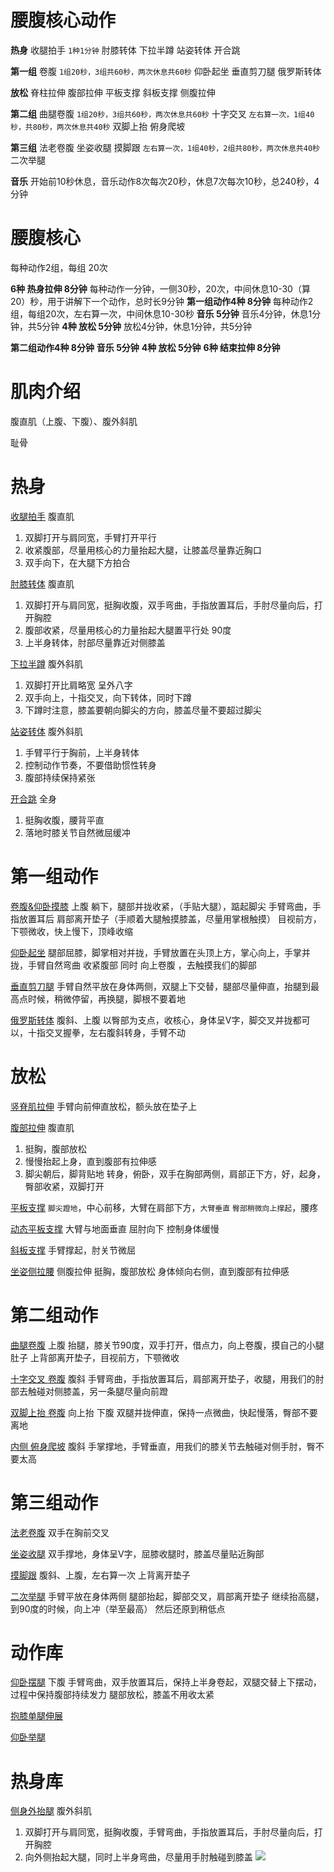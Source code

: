 # 腰腹核心动作

**热身**
收腿拍手 `1种1分钟`
肘膝转体
下拉半蹲
站姿转体
开合跳

**第一组**
卷腹 `1组20秒，3组共60秒，两次休息共60秒`
仰卧起坐
垂直剪刀腿
俄罗斯转体

**放松**
脊柱拉伸
腹部拉伸
平板支撑
斜板支撑
侧腹拉伸

**第二组**
曲腿卷腹 `1组20秒，3组共60秒，两次休息共60秒`
十字交叉 `左右算一次，1组40秒，共80秒，两次休息共40秒`
双脚上抬
俯身爬坡

**第三组**
法老卷腹
坐姿收腿
摸脚跟 `左右算一次，1组40秒，2组共80秒，两次休息共40秒`
二次举腿

**音乐**
开始前10秒休息，音乐动作8次每次20秒，休息7次每次10秒，总240秒，4分钟


# 腰腹核心

每种动作2组，每组 20次

**6种 热身拉伸 8分钟**
每种动作一分钟，一侧30秒，20次，中间休息10-30（算20）秒，用于讲解下一个动作，总时长9分钟
**第一组动作4种 8分钟**
每种动作2组，每组20次，左右算一次，中间休息10-30秒
**音乐 5分钟**
音乐4分钟，休息1分钟，共5分钟
**4种 放松 5分钟**
放松4分钟，休息1分钟，共5分钟


**第二组动作4种 8分钟**
**音乐 5分钟**
**4种 放松 5分钟**
**6种 结束拉伸 8分钟**

# 肌肉介绍

腹直肌（上腹、下腹）、腹外斜肌

耻骨

# 热身

[收腿拍手](#) 腹直肌
1. 双脚打开与肩同宽，手臂打开平行
2. 收紧腹部，尽量用核心的力量抬起大腿，让膝盖尽量靠近胸口
3. 双手向下，在大腿下方拍合

[肘膝转体](https://www.hiyd.com/dongzuo/111/) 腹直肌
1. 双脚打开与肩同宽，挺胸收腹，双手弯曲，手指放置耳后，手肘尽量向后，打开胸腔
2. 腹部收紧，尽量用核心的力量抬起大腿置平行处 90度
3. 上半身转体，肘部尽量靠近对侧膝盖

[下拉半蹲](https://www.hiyd.com/dongzuo/147/) 腹外斜肌
1. 双脚打开比肩略宽 呈外八字
2. 双手向上，十指交叉，向下转体，同时下蹲
3. 下蹲时注意，膝盖要朝向脚尖的方向，膝盖尽量不要超过脚尖

[站姿转体](https://www.hiyd.com/dongzuo/146/) 腹外斜肌
1. 手臂平行于胸前，上半身转体
2. 控制动作节奏，不要借助惯性转身
3. 腹部持续保持紧张

[开合跳](https://www.hiyd.com/dongzuo/51/) 全身
1. 挺胸收腹，腰背平直
2. 落地时膝关节自然微屈缓冲

# 第一组动作

[卷腹&仰卧摸膝](https://www.hiyd.com/dongzuo/126/) 上腹
躺下，腿部并拢收紧，（手贴大腿），踮起脚尖
手臂弯曲，手指放置耳后
肩部离开垫子（手顺着大腿触摸膝盖，尽量用掌根触摸）
目视前方，下颚微收，快上慢下，顶峰收缩

[仰卧起坐](https://www.hiyd.com/dongzuo/1223/)
腿部屈膝，脚掌相对并拢，手臂放置在头顶上方，掌心向上，手掌并拢，手臂自然弯曲
收紧腹部 同时 向上卷腹 ，去触摸我们的脚部

[垂直剪刀腿](https://www.hiyd.com/dongzuo/1255/)
手臂自然平放在身体两侧，双腿上下交替，腿部尽量伸直，抬腿到最高点时候，稍微停留，再换腿，脚根不要着地

[俄罗斯转体](#) 腹斜、上腹
以臀部为支点，收核心，身体呈V字，脚交叉并拢都可以，十指交叉握拳，左右腹斜转身，手臂不动


# 放松

[竖脊肌拉伸](https://www.hiyd.com/dongzuo/183/)
手臂向前伸直放松，额头放在垫子上

[腹部拉伸](https://www.hiyd.com/dongzuo/17/) 腹直肌
1. 挺胸，腹部放松
2. 慢慢抬起上身，直到腹部有拉伸感
3. 脚尖朝后，脚背贴地
转身，俯卧，双手在胸部两侧，肩部正下方，好，起身，臀部收紧，双脚打开

[平板支撑](#)
`脚尖蹬地`，中心前移，大臂在肩部下方，`大臂垂直`
`臀部稍微向上撑起`，腰疼

[动态平板支撑](https://m.hiyd.com/dongzuo/38/)
大臂与地面垂直
屈肘向下 控制身体缓慢

[斜板支撑](#)
手臂撑起，肘关节微屈

[坐姿侧拉腰](https://www.hk01.com/%E5%81%A5%E5%BA%B7/642190/%E6%AF%8F%E6%97%A53%E5%88%86%E9%90%98-%E5%BC%B7%E8%85%B9%E9%83%A8%E7%B7%B4%E6%A0%B8%E5%BF%83%E4%B8%8D%E7%94%A8%E5%81%9Asit-up-6%E5%80%8B%E7%AB%99%E7%AB%8B%E5%8B%95%E4%BD%9C%E8%BC%95%E9%AC%86%E4%BF%AE%E8%85%B0%E6%93%8D%E8%82%8C) 侧腹拉伸
挺胸，腹部放松
身体倾向右侧，直到腹部有拉伸感

# 第二组动作

[曲腿卷腹](#) 上腹
抬腿，膝关节90度，双手打开，借点力，向上卷腹，摸自己的小腿肚子
上背部离开垫子，目视前方，下颚微收

[十字交叉 卷腹](#) 腹斜
手臂弯曲，手指放置耳后，肩部离开垫子，收腿，用我们的肘部去触碰对侧膝盖，另一条腿尽量向前蹬

[双脚上抬 卷腹](#) 向上抬 下腹
双腿并拢伸直，保持一点微曲，快起慢落，臀部不要离地

[内侧 俯身爬坡](https://www.hiyd.com/dongzuo/137/) 腹斜
手掌撑地，手臂垂直，用我们的膝关节去触碰对侧手肘，臀不要太高

# 第三组动作

[法老卷腹](https://www.hiyd.com/dongzuo/1293/)
双手在胸前交叉

[坐姿收腿](https://www.hiyd.com/dongzuo/16/)
双手撑地，身体呈V字，屈膝收腿时，膝盖尽量贴近胸部

[摸脚跟](#) 腹斜、上腹，左右算一次
上背离开垫子

[二次举腿](https://www.hiyd.com/dongzuo/1295/)
手臂平放在身体两侧
腿部抬起，脚部交叉，肩部离开垫子
继续抬高腿，到90度的时候，向上冲（举至最高）
然后还原到稍低点

# 动作库

[仰卧摆腿](https://www.hiyd.com/dongzuo/1296/) 下腹
手臂弯曲，双手放置耳后，保持上半身卷起，双腿交替上下摆动，过程中保持腹部持续发力
腿部放松，膝盖不用收太紧

[抱膝单腿伸展](https://www.hiyd.com/dongzuo/114/)

[仰卧举腿](https://m.hiyd.com/dongzuo/125/)

# 热身库

[侧身外抬腿](https://www.hk01.com/%E5%81%A5%E5%BA%B7/642190/%E6%AF%8F%E6%97%A53%E5%88%86%E9%90%98-%E5%BC%B7%E8%85%B9%E9%83%A8%E7%B7%B4%E6%A0%B8%E5%BF%83%E4%B8%8D%E7%94%A8%E5%81%9Asit-up-6%E5%80%8B%E7%AB%99%E7%AB%8B%E5%8B%95%E4%BD%9C%E8%BC%95%E9%AC%86%E4%BF%AE%E8%85%B0%E6%93%8D%E8%82%8C "侧身外抬腿") 腹外斜肌
1. 双脚打开与肩同宽，挺胸收腹，手臂弯曲，手指放置耳后，手肘尽量向后，打开胸腔
2. 向外侧抬起大腿，同时上半身弯曲，尽量用手肘触碰到膝盖
![](DraggedImage.png)